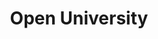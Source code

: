 ---
layout: team
title: "Open University"
permalink: /teams/ou.html
division: bcl-division-2
team: ou
captain: james-alexander
season: 2025
members:
  - james-alexander
  - vincent-edwards
  - matthew-jacques
  - david-phillips
  - dexter-caplin-lazard
  - mark-osborn
toc: true
toc_sticky: true
header:
  overlay_image: /assets/images/banners/team.jpg
  overlay_filter: rgba( 0,0,0,0.8)
---